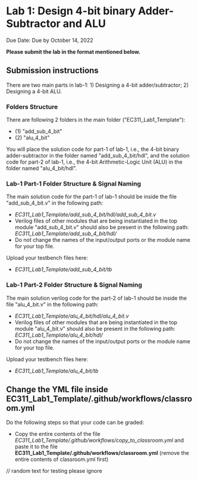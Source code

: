 # Lab 1: Design 4-bit binary Adder-Subtractor and ALU
 Due Date: Due by October 14, 2022

**Please submit the lab in the format mentioned below.**

## Submission instructions
There are two main parts in lab-1: 1) Designing a 4-bit adder/subtractor; 2) Designing a 4-bit ALU.

### Folders Structure
There are following 2 folders in the main folder ("EC311_Lab1_Template"):
  - (1) "add_sub_4_bit"
  - (2) "alu_4_bit"
  
You will place the solution code for part-1 of lab-1, i.e., the 4-bit binary adder-subtractor in the folder named "add_sub_4_bit/hdl", and the solution code for part-2 of lab-1, i.e., the 4-bit Arithmetic-Logic Unit (ALU) in the folder named "alu_4_bit/hdl".

### Lab-1 Part-1 Folder Structure & Signal Naming
The main solution code for the part-1 of lab-1 should be inside the file "add_sub_4_bit.v" in the following path:
- *EC311_Lab1_Template/add_sub_4_bit/hdl/add_sub_4_bit.v*
- Verilog files of other modules that are being instantiated in the top module "add_sub_4_bit.v" should also be present in the following path: *EC311_Lab1_Template/add_sub_4_bit/hdl/*
- Do not change the names of the input/output ports or the module name for your top file.

Upload your testbench files here:
- *EC311_Lab1_Template/add_sub_4_bit/tb*

### Lab-1 Part-2 Folder Structure & Signal Naming
The main solution verilog code for the part-2 of lab-1 should be inside the file "alu_4_bit.v" in the following path:
- *EC311_Lab1_Template/alu_4_bit/hdl/alu_4_bit.v*
- Verilog files of other modules that are being instantiated in the top module "alu_4_bit.v" should also be present in the following path: *EC311_Lab1_Template/alu_4_bit/hdl/*
- Do not change the names of the input/output ports or the module name for your top file.

Upload your testbench files here:
- *EC311_Lab1_Template/alu_4_bit/tb*

## Change the YML file inside EC311_Lab1_Template/.github/workflows/classroom.yml

Do the following steps so that your code can be graded:
 - Copy the entire contents of the file *EC311_Lab1_Template/.github/workflows/copy_to_classroom.yml* and paste it to the file **EC311_Lab1_Template/.github/workflows/classroom.yml** (remove the entire contents of classroom.yml first)

// random text for testing please ignore
